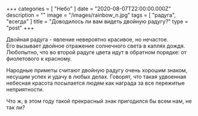 +++
categories = [ "Небо" ]
date = "2020-08-07T22:00:00.000Z"
description = ""
image = "/images/rainbow_n.jpg"
tags = [ "радуга", "всегда" ]
title = "Доводилось ли вам видеть двойную радугу?"
type = "post"
+++

Двойная радуга - явление невероятно красивое, но нечастое.   
Его вызывает двойное отражение солнечного света в каплях дождя. Любопытно, что во второй радуге цвета идут в обратном порядке: от фиолетового к красному.  
  
Народные приметы считают двойную радугу очень хорошим знаком, несущим успех и удачу в любых делах. Говорят, что такая удвоенная небесная красота посылается людям как награда за все пережитые неприятности.  
  
Что ж, в этом году такой прекрасный знак пригодился бы всем нам, не так ли?
